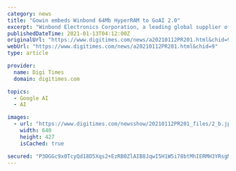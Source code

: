 ```yaml
---
category: news
title: "Gowin embeds Winbond 64Mb HyperRAM to GoAI 2.0"
excerpt: "Winbond Electronics Corporation, a leading global supplier of semiconductor memory solutions, today announced that FPGA manufacturer Gowin Semiconductor has embedded a Winbond 64Mb HyperRAM fast memory device in its new GoAI 2."
publishedDateTime: 2021-01-13T04:12:00Z
originalUrl: "https://www.digitimes.com/news/a20210112PR201.html&chid=9"
webUrl: "https://www.digitimes.com/news/a20210112PR201.html&chid=9"
type: article

provider:
  name: Digi Times
  domain: digitimes.com

topics:
  - Google AI
  - AI

images:
  - url: "https://www.digitimes.com/newsshow/20210112PR201_files/2_b.jpg"
    width: 640
    height: 427
    isCached: true

secured: "P3DGGc9x0TcyQd18D5Xqs2+EzRB0ZlAIB8JqwI5H1W5i78btMhIERMH3YRsgMPvXwigI0uLgCe1EN/Yrx6Tu/Kf3GJINBpbHVnI0PBfBM3PKLs3ZgIzwm62xEuVAJ4bHEl2V4bF8SRS0WVfZe48WfcWr87TRxp2lgLnMXr53GGhu/BzFJqi4zPpT0iVLPgMj8h+BKPB2Rrm+R9i6j9YzJlcHJ5hdPGjgtUbdZnX6K42KFGmTZ0if5JSyNtIwWWBdKO2BEWwmybNN0TQVMMVVN6dAZlaBpsN543T+WGXw8GRZI0wYH2ypM9QlDAGccWUkHLKg9GvW9T92F8bCqJ57JLXEyt81L9gXahfTDzH4t0o=;Pifp8Yg/a0QWiayTmVe86g=="
---
```


